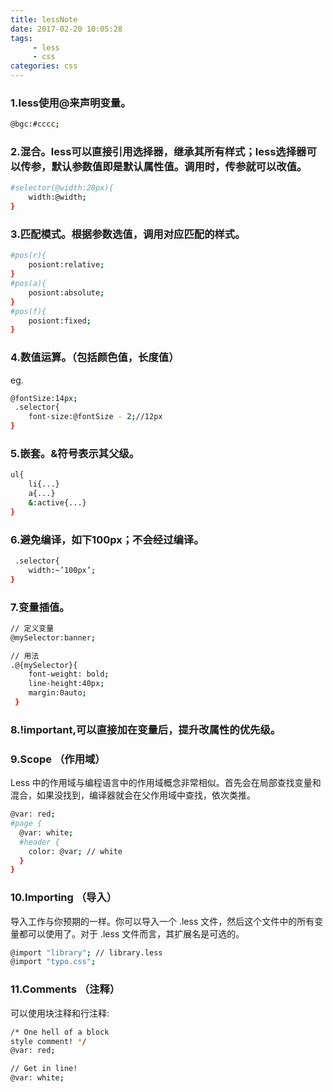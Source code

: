 ```yaml
---
title: lessNote
date: 2017-02-20 10:05:28
tags:
     - less
     - css
categories: css
---
```


### 1.less使用@来声明变量。
```bash
@bgc:#cccc;
```
### 2.混合。less可以直接引用选择器，继承其所有样式；less选择器可以传参，默认参数值即是默认属性值。调用时，传参就可以改值。
```bash
#selector(@width:20px){
    width:@width;
}
```
### 3.匹配模式。根据参数选值，调用对应匹配的样式。
```bash
#pos(r){
    posiont:relative;
}
#pos(a){
    posiont:absolute;
}
#pos(f){
    posiont:fixed;
}
```
### 4.数值运算。（包括颜色值，长度值）
eg.
```bash
@fontSize:14px;
 .selector{
    font-size:@fontSize - 2;//12px
}
```
### 5.嵌套。&符号表示其父级。
```bash
ul{
    li{...}
    a{...}
    &:active{...}
}
```
### 6.避免编译，如下100px；不会经过编译。
```bash
 .selector{
    width:~’100px’;
}
```
### 7.变量插值。
```bash
// 定义变量
@mySelector:banner;
```
```bash
// 用法
.@{mySelector}{
    font-weight: bold;
    line-height:40px;
    margin:0auto;
 }
```
### 8.!important,可以直接加在变量后，提升改属性的优先级。
### 9.Scope （作用域）
Less 中的作用域与编程语言中的作用域概念非常相似。首先会在局部查找变量和混合，如果没找到，编译器就会在父作用域中查找，依次类推。
```bash
@var: red;
#page {
  @var: white;
  #header {
    color: @var; // white
  }
}
```
### 10.Importing （导入）
导入工作与你预期的一样。你可以导入一个 .less 文件，然后这个文件中的所有变量都可以使用了。对于 .less 文件而言，其扩展名是可选的。
```bash
@import "library"; // library.less
@import "typo.css";
```
### 11.Comments （注释）

可以使用块注释和行注释:
```bash
/* One hell of a block
style comment! */
@var: red;
```
```bash
// Get in line!
@var: white;
```